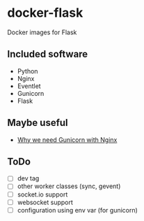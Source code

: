 # docker-flask

Docker images for Flask

## Included software

- Python
- Nginx
- Eventlet
- Gunicorn
- Flask

## Maybe useful

- [Why we need Gunicorn with Nginx](https://www.reddit.com/r/django/comments/78s0fm/using_nginx_vs_using_gunicorn_workers/dp01c3f?utm_source=share&utm_medium=web2x)

## ToDo

- [ ] dev tag
- [ ] other worker classes (sync, gevent)
- [ ] socket.io support
- [ ] websocket support
- [ ] configuration using env var (for gunicorn)
